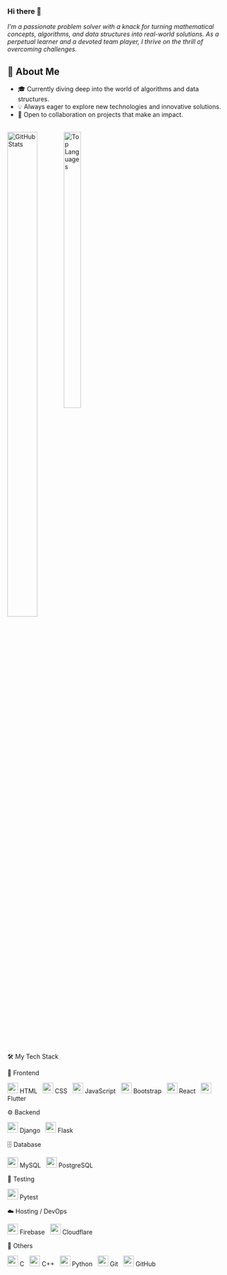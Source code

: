### Hi there 👋

<em>I'm a passionate problem solver with a knack for turning mathematical concepts, algorithms, and data structures into real-world solutions. As a perpetual learner and a devoted team player, I thrive on the thrill of overcoming challenges.</em>


## 🚀 About Me

- 🎓 Currently diving deep into the world of algorithms and data structures.
- 💡 Always eager to explore new technologies and innovative solutions.
- 🤝 Open to collaboration on projects that make an impact.

<br>

<!--
**Kaileshwaran13/Kaileshwaran13** is a ✨ _special_ ✨ repository because its `README.md` (this file) appears on your GitHub profile.

Here are some ideas to get you started:

- 🔭 I’m currently working on ...
- 🌱 I’m currently learning ...
- 👯 I’m looking to collaborate on ...
- 🤔 I’m looking for help with ...
- 💬 Ask me about ...
- 📫 How to reach me: ...
- 😄 Pronouns: ...
- ⚡ Fun fact: ...
-->

<div style="display: inline-block; width: 48%;">
  <img src="https://github-readme-stats.vercel.app/api?username=Kaileshwaran13&show_icons=true&theme=dracula" alt="GitHub Stats" style="width: 53%; height: auto; float: left">
  <img src="https://github-readme-stats.vercel.app/api/top-langs/?username=Kaileshwaran13&layout=compact&theme=dracula" alt="Top Languages" style="width: 40%; height: auto; float : left">
</div>

🛠️ My Tech Stack


🎨 Frontend
&nbsp;&nbsp;<p> <img src="https://cdn.jsdelivr.net/gh/devicons/devicon/icons/html5/html5-plain.svg" width="24"/> HTML &nbsp; <img src="https://cdn.jsdelivr.net/gh/devicons/devicon/icons/css3/css3-plain.svg" width="24"/> CSS &nbsp; <img src="https://cdn.jsdelivr.net/gh/devicons/devicon/icons/javascript/javascript-plain.svg" width="24"/> JavaScript &nbsp; <img src="https://cdn.jsdelivr.net/gh/devicons/devicon/icons/bootstrap/bootstrap-original.svg" width="24"/> Bootstrap &nbsp; <img src="https://cdn.jsdelivr.net/gh/devicons/devicon/icons/react/react-original.svg" width="24"/> React &nbsp; <img src="https://cdn.jsdelivr.net/gh/devicons/devicon/icons/flutter/flutter-original.svg" width="24"/> Flutter </p>


⚙️ Backend
&nbsp;&nbsp;<p> <img src="https://cdn.jsdelivr.net/gh/devicons/devicon/icons/django/django-plain.svg" width="24"/> Django &nbsp; <img src="https://cdn.jsdelivr.net/gh/devicons/devicon/icons/flask/flask-original.svg" width="24"/> Flask </p>


🗄️ Database
&nbsp;&nbsp;<p> <img src="https://cdn.jsdelivr.net/gh/devicons/devicon/icons/mysql/mysql-original.svg" width="24"/> MySQL &nbsp; <img src="https://cdn.jsdelivr.net/gh/devicons/devicon/icons/postgresql/postgresql-original.svg" width="24"/> PostgreSQL </p>


🧪 Testing
&nbsp;&nbsp;<p> <img src="https://cdn.jsdelivr.net/gh/devicons/devicon/icons/pytest/pytest-original-wordmark.svg" width="24"/> Pytest </p>


☁️ Hosting / DevOps
&nbsp;&nbsp;<p> <img src="https://cdn.jsdelivr.net/gh/devicons/devicon/icons/firebase/firebase-original-wordmark.svg" width="24"/> Firebase &nbsp; <img src="https://cdn.jsdelivr.net/gh/devicons/devicon/icons/cloudflare/cloudflare-original.svg" width="24"/> Cloudflare </p>


🧰 Others
&nbsp;&nbsp;<p> <img src="https://cdn.jsdelivr.net/gh/devicons/devicon/icons/c/c-line.svg" width="24"/> C &nbsp; <img src="https://cdn.jsdelivr.net/gh/devicons/devicon/icons/cplusplus/cplusplus-original.svg" width="24"/> C++ &nbsp; <img src="https://cdn.jsdelivr.net/gh/devicons/devicon/icons/python/python-plain.svg" width="24"/> Python &nbsp; <img src="https://cdn.jsdelivr.net/gh/devicons/devicon/icons/git/git-original.svg" width="24"/> Git &nbsp; <img src="https://cdn.jsdelivr.net/gh/devicons/devicon/icons/github/github-original.svg" width="24"/> GitHub </p>
